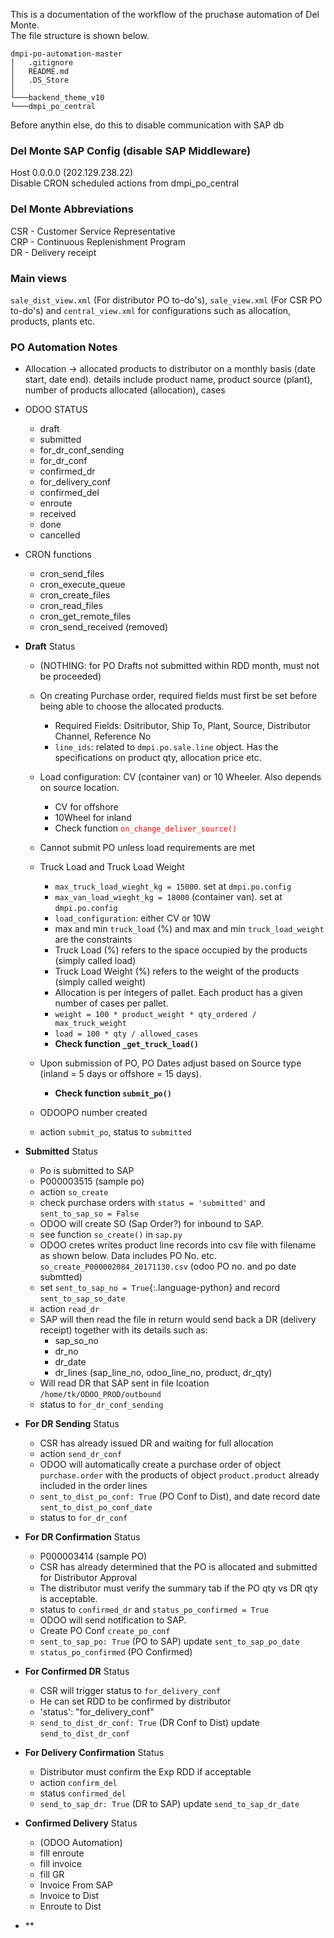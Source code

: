 This is a documentation of the workflow of the pruchase automation of Del Monte.  
The file structure is shown below.  
```
dmpi-po-automation-master
│   .gitignore
│   README.md
│   .DS_Store
│
└───backend_theme_v10  
└───dmpi_po_central
```
Before anythin else, do this to disable communication with SAP db
### Del Monte SAP Config (disable SAP Middleware)
Host 0.0.0.0 (202.129.238.22)  
Disable CRON scheduled actions from dmpi_po_central  

### Del Monte Abbreviations
CSR - Customer Service Representative  
CRP - Continuous Replenishment Program  
DR - Delivery receipt


### Main views
`sale_dist_view.xml` (For distributor PO to-do's), `sale_view.xml` (For CSR PO to-do's) and `central_view.xml` for configurations such as allocation, products, plants etc.  

### PO Automation Notes
- Allocation -> allocated products to distributor on a monthly basis (date start, date end). details include product name, product source (plant), number of products allocated (allocation), cases

- ODOO STATUS
	- draft
	- submitted
	- for_dr_conf_sending
	- for_dr_conf
	- confirmed_dr
	- for_delivery_conf
	- confirmed_del
	- enroute
	- received
	- done
	- cancelled
	
- CRON functions
	- cron_send_files
	- cron_execute_queue
	- cron_create_files
	- cron_read_files
	- cron_get_remote_files
	- cron_send_received (removed)

- **Draft** Status
	- (NOTHING: for PO Drafts not submitted within RDD month, must not be proceeded)
	- On creating Purchase order, required fields must first be set before being able to choose the allocated products.
		- Required Fields: Dsitributor, Ship To, Plant, Source, Distributor Channel, Reference No
		- `line_ids`: related to `dmpi.po.sale.line` object. Has the specifications on product qty, allocation price etc. 
	- Load configuration: CV (container van) or 10 Wheeler. Also depends on source location. 
		- CV for offshore
		- 10Wheel for inland
		- Check function <span style="color:red">`on_change_deliver_source()`</span> 
	- Cannot submit PO unless load requirements are met
	- Truck Load and Truck Load Weight
		- `max_truck_load_wieght_kg = 15000`. set at `dmpi.po.config`
		- `max_van_load_wieght_kg = 18000` (container van). set at `dmpi.po.config`
		- `load_configuration`: either CV or 10W
		- max and min `truck_load` (%) and max and min `truck_load_weight` are the constraints
		- Truck Load (%) refers to the space occupied by the products (simply called load)
		- Truck Load Weight (%) refers to the weight of the products (simply called weight)
		- Allocation is per integers of pallet. Each product has a given number of cases per pallet.
		- `weight = 100 * product_weight * qty_ordered / max_truck_weight`
		- `load = 100 * qty / allowed_cases`
		- **Check function `_get_truck_load()`**
	- Upon submission of PO, PO Dates adjust based on Source type (inland = 5 days or offshore = 15 days). 
		- **Check function `submit_po()`**
	- ODOOPO number created
	
	

	- action `submit_po`, status to `submitted`
	
- **Submitted** Status
	-  Po is submitted to SAP
	- P000003515 (sample po)
	- action `so_create`
	- check purchase orders with `status = 'submitted'` and `sent_to_sap_so = False`
	- ODOO will create SO (Sap Order?) for inbound to SAP.
	- see function `so_create()` in `sap.py`
	- ODOO cretes writes product line records into csv file with filename as shown below. Data includes PO No. etc.  `so_create_P000002084_20171130.csv` (odoo PO no. and po date submtted)
	- set `sent_to_sap_no = True`{:.language-python} and record `sent_to_sap_so_date`
 	- action `read_dr`
	- SAP will then read the file in return would send back a DR (delivery receipt) together with its details such as:
		- sap_so_no
		- dr_no
		- dr_date
		- dr_lines (sap_line_no, odoo_line_no, product, dr_qty)
	- Will read DR that SAP sent in file lcoation `/home/tk/ODOO_PROD/outbound`
	- status to `for_dr_conf_sending`
	
- **For DR Sending** Status
	- CSR has already issued DR and waiting for full allocation
	- action `send_dr_conf`
	- ODOO will automatically create a purchase order of object `purchase.order` with the products of object `product.product` already included in the order lines
	- `sent_to_dist_po_conf: True` (PO Conf to Dist), and date record date `sent_to_dist_po_conf_date`
	- status to `for_dr_conf` 

- **For DR Confirmation** Status
	- P000003414 (sample PO)
	- CSR has already determined that the PO is allocated and submitted for Distributor Approval
	- The distributor must verify the summary tab if the PO qty vs DR qty is acceptable.
	- status to `confirmed_dr` and `status_po_confirmed = True`
	- ODOO will send notification to SAP.
	- Create PO Conf `create_po_conf`
	- `sent_to_sap_po: True` (PO to SAP) update `sent_to_sap_po_date`
	- `status_po_confirmed` (PO Confirmed)
	
- **For Confirmed DR** Status
	- CSR will trigger status to `for_delivery_conf`
	- He can set RDD to be confirmed by distributor
	- 'status': "for_delivery_conf"
	- `send_to_dist_dr_conf: True` (DR Conf to Dist) update `send_to_dist_dr_conf`

- **For Delivery Confirmation** Status
	- Distributor must confirm the Exp RDD if acceptable
	- action `confirm_del`
	- status `confirmed_del`
	- `send_to_sap_dr: True` (DR to SAP) update `send_to_sap_dr_date`

- **Confirmed Delivery** Status
	- (ODOO Automation)
	- fill enroute
	- fill invoice
	- fill GR
	- Invoice From SAP
	- Invoice to Dist
	- Enroute to Dist

	
- **

